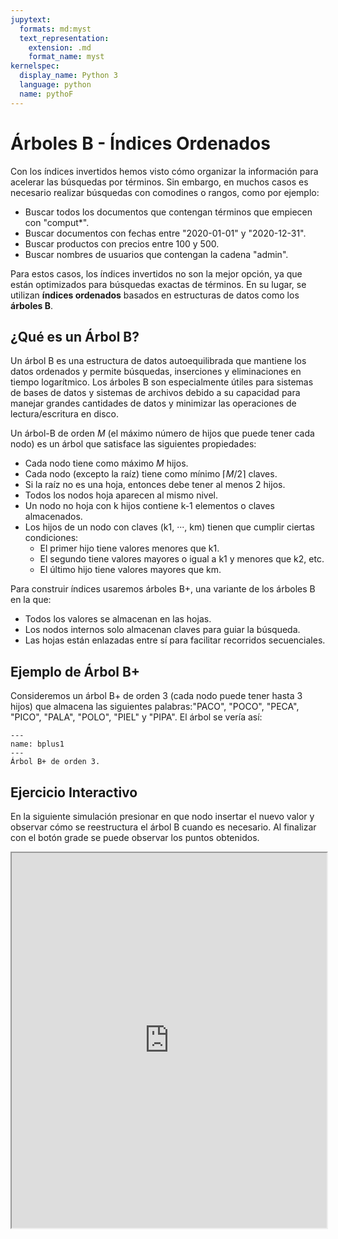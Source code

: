```yaml
---
jupytext:
  formats: md:myst
  text_representation:
    extension: .md
    format_name: myst
kernelspec:
  display_name: Python 3
  language: python
  name: pythoF
---
```


# Árboles B - Índices Ordenados

Con los índices invertidos hemos visto cómo organizar la información para acelerar las búsquedas por términos. Sin embargo, en muchos casos es necesario realizar búsquedas con comodines o rangos, como por ejemplo:

- Buscar todos los documentos que contengan términos que empiecen con "comput*".
- Buscar documentos con fechas entre "2020-01-01" y "2020-12-31".
- Buscar productos con precios entre 100 y 500.
- Buscar nombres de usuarios que contengan la cadena "admin".

Para estos casos, los índices invertidos no son la mejor opción, ya que están optimizados para búsquedas exactas de términos. En su lugar, se utilizan **índices ordenados** basados en estructuras de datos como los **árboles B**.

## ¿Qué es un Árbol B?

Un árbol B es una estructura de datos autoequilibrada que mantiene los datos ordenados y permite búsquedas, inserciones y eliminaciones en tiempo logarítmico. Los árboles B son especialmente útiles para sistemas de bases de datos y sistemas de archivos debido a su capacidad para manejar grandes cantidades de datos y minimizar las operaciones de lectura/escritura en disco.

Un árbol-B de orden $M$ (el máximo número de hijos que puede tener cada nodo) es un árbol que satisface las siguientes propiedades:

- Cada nodo tiene como máximo $M$ hijos.
- Cada nodo (excepto la raíz) tiene como mínimo $⌈M/2⌉$ claves.
- Si la raíz no es una hoja, entonces debe tener al menos 2 hijos.
- Todos los nodos hoja aparecen al mismo nivel.
- Un nodo no hoja con k hijos contiene k-1 elementos o claves almacenados.
- Los hijos de un nodo con claves (k1, ···, km) tienen que cumplir ciertas condiciones:
  - El primer hijo tiene valores menores que k1.
  - El segundo tiene valores mayores o igual a k1 y menores que k2, etc.
  - El último hijo tiene valores mayores que km.
  
Para construir índices usaremos árboles B+, una variante de los árboles B en la que:

- Todos los valores se almacenan en las hojas.
- Los nodos internos solo almacenan claves para guiar la búsqueda.
- Las hojas están enlazadas entre sí para facilitar recorridos secuenciales.

## Ejemplo de Árbol B+
Consideremos un árbol B+ de orden 3 (cada nodo puede tener hasta 3 hijos) que almacena las siguientes palabras:"PACO", "POCO", "PECA", "PICO", "PALA", "POLO", "PIEL" y "PIPA". El árbol se vería así:

```{figure} ../assets/images/bplus1.png
---
name: bplus1
---
Árbol B+ de orden 3.

```

## Ejercicio Interactivo

En la siguiente simulación presionar en que nodo insertar el nuevo valor y observar cómo se reestructura el árbol B cuando es necesario. Al finalizar con el botón grade se puede observar los puntos obtenidos.

<iframe src="https://opendsa-server.cs.vt.edu/embed/bPlusTreeInsertPRO" height="600" width="100%" scrolling="no"></iframe>